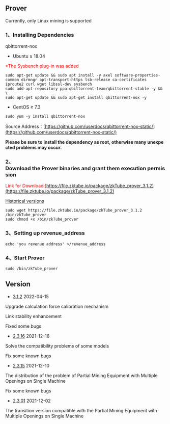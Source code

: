 ## Prover

Currently, only Linux mining is supported

### 1、Installing Dependencies

qbittorrent-nox

- Ubuntu ≥ 18.04

<font color='red'>*The Sysbench plug-in was added</font>

```
sudo apt-get update && sudo apt install -y axel software-properties-common dirmngr apt-transport-https lsb-release ca-certificates iproute2 curl wget libssl-dev sysbench
sudo add-apt-repository ppa:qbittorrent-team/qbittorrent-stable -y && \
sudo apt-get update && sudo apt-get install qbittorrent-nox -y
```

- CentOS ≥ 7.3

```
sudo yum -y install qbittorrent-nox
```

Source Address：[https://github.com/userdocs/qbittorrent-nox-static/](https://github.com/userdocs/qbittorrent-nox-static/)

**Please be sure to install the dependency as root, otherwise many unexpected problems may occur.**

### 2、Download the Prover binaries and grant them execution permission

<font color='red'>Link for Download:[https://file.zktube.io/package/zkTube_prover_3.1.2](https://file.zktube.io/package/zkTube_prover_3.1.2)</font>

[Historical versions](#version)

```
sudo wget https://file.zktube.io/package/zkTube_prover_3.1.2 /bin/zkTube_prover
sudo chmod +x /bin/zkTube_prover
```

### 3、Setting up revenue_address

```
echo 'you revenue address' >/revenue_address
```

### 4、Start Prover

```
sudo /bin/zkTube_prover
```


## <a id='version'>Version</a>

- [3.1.2](https://file.zktube.io/package/zkTube_prover_3.1.2) 2022-04-15

Upgrade calculation force calibration mechanism

Link stability enhancement

Fixed some bugs

- [2.3.16](https://file.zktube.io/package/zkTube_prover_2.3.16) 2021-12-16

Solve the compatibility problems of some models

Fix some known bugs

- [2.3.15](https://file.zktube.io/package/zkTube_prover_2.3.15) 2021-12-10

The distribution of the problem of Partial Mining Equipment with Multiple Openings on Single Machine

Fix some known bugs

- [2.3.01](https://file.zktube.io/package/zkTube_prover) 2021-12-02

The transition version compatible with the Partial Mining Equipment with Multiple Openings on Single Machine
